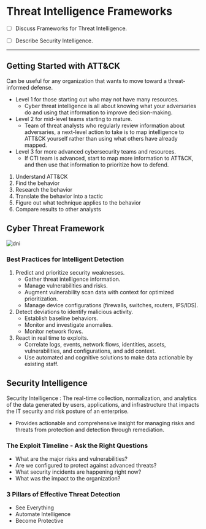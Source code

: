 
# Threat Intelligence Frameworks

- [ ] Discuss Frameworks for Threat Intelligence.

- [ ] Describe Security Intelligence.

---

## Getting Started with ATT&CK

Can be useful for any organization that wants to move toward a threat-informed defense.

- Level 1 for those starting out who may not have many resources.
  - Cyber threat intelligence is all about knowing what your adversaries do and using that information to improve decision-making.
- Level 2 for mid-level teams starting to mature.
  - Team of threat analysts who regularly review information about adversaries, a next-level action to take is to map intelligence to ATT&CK yourself rather than using what others have already mapped.
- Level 3 for more advanced cybersecurity teams and resources.
  - If CTI team is advanced, start to map more information to ATT&CK, and then use that information to prioritize how to defend.

1. Understand ATT&CK
2. Find the behavior
3. Research the behavior
4. Translate the behavior into a tactic
5. Figure out what technique applies to the behavior
6. Compare results to other analysts

## Cyber Threat Framework

![dni](https://www.dni.gov/files/CTIIC/images/ctf_master_graphic.jpg)

### Best Practices for Intelligent Detection

1. Predict and prioritize security weaknesses.
   - Gather threat intelligence information.
   - Manage vulnerabilities and risks.
   - Augment vulnerability scan data with context for optimized prioritization.
   - Manage device configurations (firewalls, switches, routers, IPS/IDS).
2. Detect deviations to identify malicious activity.
   - Establish baseline behaviors.
   - Monitor and investigate anomalies.
   - Monitor network flows.
3. React in real time to exploits.
   - Correlate logs, events, network flows, identities, assets, vulnerabilities, and configurations, and add context.
   - Use automated and cognitive solutions to make data actionable by existing staff.

## Security Intelligence

Security Intelligence
: The real-time collection, normalization, and analytics of the data generated by users, applications, and infrastructure that impacts the IT security and risk posture of an enterprise.

- Provides actionable and comprehensive insight for managing risks and threats from protection and detection through remediation.

### The Exploit Timeline - Ask the Right Questions

- What are the major risks and vulnerabilities?
- Are we configured to protect against advanced threats?
- What security incidents are happening right now?
- What was the impact to the organization?

### 3 Pillars of Effective Threat Detection

- See Everything
- Automate Intelligence
- Become Protective
